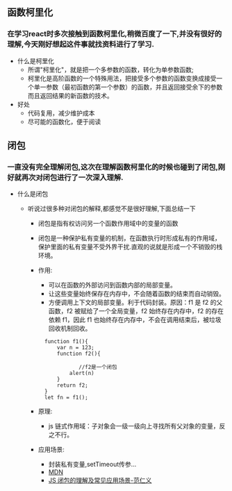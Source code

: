 ## 函数柯里化
### 在学习react时多次接触到函数柯里化,稍微百度了一下,并没有很好的理解,今天刚好想起这件事就找资料进行了学习.
- 什么是柯里化
    - 所谓"柯里化"，就是把一个多参数的函数，转化为单参数函数;
    - 柯里化是高阶函数的一个特殊用法，把接受多个参数的函数变换成接受一个单一参数（最初函数的第一个参数）的函数，并且返回接受余下的参数而且返回结果的新函数的技术。
- 好处
    - 代码复用，减少维护成本
    - 尽可能的函数化，便于阅读

## 闭包

### 一直没有完全理解闭包,这次在理解函数柯里化的时候也碰到了闭包,刚好就再次对闭包进行了一次深入理解.

- 什么是闭包

  - 听说过很多种对闭包的解释,都感觉不是很好理解,下面总结一下

    - 闭包是指有权访问另一个函数作用域中的变量的函数
    - 闭包是一种保护私有变量的机制，在函数执行时形成私有的作用域，保护里面的私有变量不受外界干扰.直观的说就是形成一个不销毁的栈环境。
    - 作用:

      - 可以在函数的外部访问到函数内部的局部变量。
      - 让这些变量始终保存在内存中，不会随着函数的结束而自动销毁。
      - 方便调用上下文的局部变量。利于代码封装。原因：f1 是 f2 的父函数，f2 被赋给了一个全局变量，f2 始终存在内存中，f2 的存在依赖 f1，因此 f1 也始终存在内存中，不会在调用结束后，被垃圾回收机制回收。

      ```
        function f1(){
            var n = 123;
            function f2(){

                   //f2是一个闭包
                alert(n)
            }
            return f2;
        }
        let fn = f1();
      ```

    - 原理:
      - js 链式作用域：子对象会一级一级向上寻找所有父对象的变量，反之不行。
    - 应用场景:
      - 封装私有变量,setTimeout传参...
      - [MDN](https://developer.mozilla.org/zh-CN/docs/Web/JavaScript/Closures)
      - [JS 闭包的理解及常见应用场景-范仁义](https://www.cnblogs.com/Renyi-Fan/p/11590231.html)
